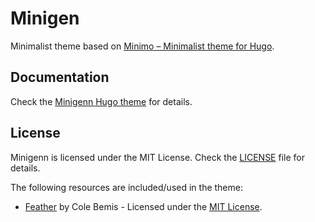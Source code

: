 # Minigen

Minimalist theme based on [Minimo – Minimalist theme for Hugo](https://github.com/MunifTanjim/minimo/).

## Documentation

Check the [Minigenn Hugo theme](https://github.com/gsrodrigues/minigenn) for details.


## License

Minigenn is licensed under the MIT License. Check the [LICENSE](https://github.com/gsrodrigues/minigenn/blob/master/LICENSE) file for details.

The following resources are included/used in the theme:

- [Feather](https://feather.netlify.com/) by Cole Bemis - Licensed under the [MIT License](https://github.com/colebemis/feather/blob/master/LICENSE).
